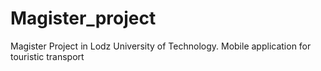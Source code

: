 # Magister_project
Magister Project in Lodz University of Technology. Mobile application for touristic transport

